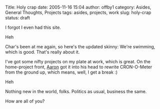 Title: Holy crap
date: 2005-11-16 15:04
author: offby1
category: Asides, General Thoughts, Projects
tags: asides, projects, work
slug: holy-crap
status: draft

I forgot I even had this site.

Heh

Char\'s been at me again, so here\'s the updated skinny: We\'re swimming, which is good. That\'s really about it.

I\'ve got some nifty projects on my plate at work, which is great. On the home-project front, [Aaron](http://www.spaz.ca/) got it into his head to rewrite CRON-O-Meter from the ground up, which means, well, I get a break :)

Heh

Nothing new in the world, folks. Politics as usual, business the same.

How are all of you?
